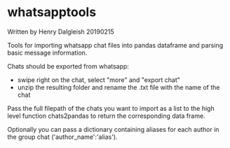 # whatsapptools

Written by Henry Dalgleish 20190215

Tools for importing whatsapp chat files into pandas dataframe and parsing basic message information.

Chats should be exported from whatsapp:
- swipe right on the chat, select "more" and "export chat"
- unzip the resulting folder and rename the .txt file with the name of the chat

Pass the full filepath of the chats you want to import as a list to the high level function chats2pandas to return the corresponding data frame.

Optionally you can pass a dictionary containing aliases for each author in the group chat ('author_name':'alias').
